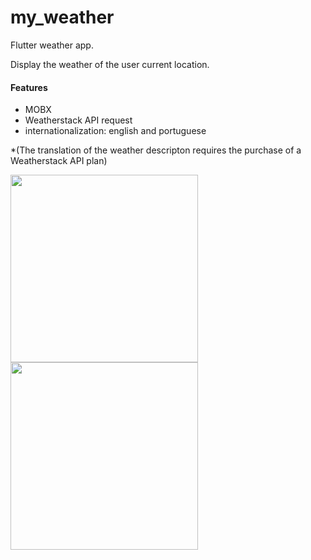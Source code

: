 # my_weather

Flutter weather app.

Display the weather of the user current location.

#### Features
- MOBX
- Weatherstack API request
- internationalization: english and portuguese

\*(The translation of the weather descripton requires the purchase of a Weatherstack API plan)

<div>
  <img src="https://user-images.githubusercontent.com/20539985/82764200-6ff9cb80-9de3-11ea-8fd6-a10d845b87fd.png" width="300">
  <img src="https://user-images.githubusercontent.com/20539985/82764201-712af880-9de3-11ea-81fa-0d29dcf3c1a0.png" width="300">
</div>
